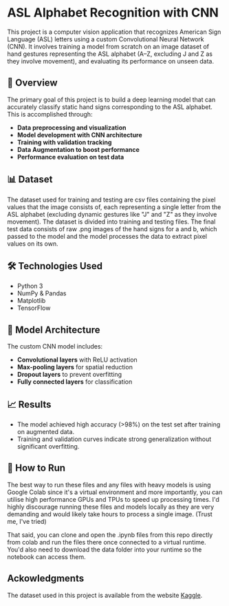 # ASL Alphabet Recognition with CNN

This project is a computer vision application that recognizes American Sign Language (ASL) letters using a custom Convolutional Neural Network (CNN). It involves training a model from scratch on an image dataset of hand gestures representing the ASL alphabet (A–Z, excluding J and Z as they involve movement), and evaluating its performance on unseen data.

## 🧠 Overview

The primary goal of this project is to build a deep learning model that can accurately classify static hand signs corresponding to the ASL alphabet. This is accomplished through:

- **Data preprocessing and visualization**
- **Model development with CNN architecture**
- **Training with validation tracking**
- **Data Augmentation to boost performance**
- **Performance evaluation on test data**

## 📊 Dataset

The dataset used for training and testing are csv files containing the pixel values that the image consists of, each representing a single letter from the ASL alphabet (excluding dynamic gestures like "J" and "Z" as they involve movement). The dataset is divided into training and testing files. The final test data consists of raw .png images of the hand signs for a and b, which passed to the model and the model processes the data to extract pixel values on its own.

## 🛠️ Technologies Used

- Python 3
- NumPy & Pandas
- Matplotlib
- TensorFlow

## 🧪 Model Architecture

The custom CNN model includes:

- **Convolutional layers** with ReLU activation
- **Max-pooling layers** for spatial reduction
- **Dropout layers** to prevent overfitting
- **Fully connected layers** for classification

## 📈 Results

- The model achieved high accuracy (>98%) on the test set after training on augmented data.
- Training and validation curves indicate strong generalization without significant overfitting.

## 🚀 How to Run
The best way to run these files and any files with heavy models is using Google Colab since it's a virtual environment and more importantly, you can utilise high performance GPUs and TPUs to speed up processing times. I'd highly discourage running these files and models locally as they are very demanding and would likely take hours to process a single image. (Trust me, I've tried)

That said, you can clone and open the .ipynb files from this repo directly from colab and run the files there once connected to a virtual runtime. You'd also need to download the data folder into your runtime so the notebook can access them. 


## Ackowledgments
The dataset used in this project is available from the website [Kaggle](http://www.kaggle.com).
